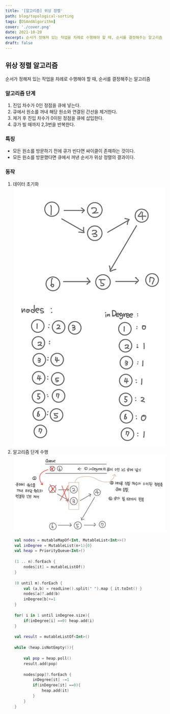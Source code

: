 ```yaml
---
title: '[알고리즘] 위상 정렬'
path: blog/topological-sorting
tags: [DSAndAlgorithm]
cover: './cover.png'
date: 2021-10-20
excerpt: 순서가 정해져 있는 작업을 차례로 수행해야 할 때, 순서를 결정해주는 알고리즘
draft: false
---
```


## 위상 정렬 알고리즘

순서가 정해져 있는 작업을 차례로 수행해야 할 때, 순서를 결정해주는 알고리즘

### 알고리즘 단계

1. 진입 차수가 0인 정점을 큐에 넣는다.
2. 큐에서 원소를 꺼내 해당 원소와 연결된 간선을 제거한다.
3. 제거 후 진입 차수가 0이된 정점을 큐에 삽입한다.
4. 큐가 빌 때까지 2,3번을 반복한다.

### 특징

- 모든 원소를 방문하기 전에 큐가 빈다면 싸이클이 존재하는 것이다.
- 모든 원소를 방문했다면 큐에서 꺼낸 순서가 위상 정렬의 결과이다.

### 동작

1. 데이터 초기화
   ![](./init.jpeg)
2. 알고리즘 단계 수행
   ![](./step.jpeg)

```kotlin
    val nodes = mutableMapOf<Int, MutableList<Int>>()
    val inDegree = MutableList(n+1){0}
    val heap = PriorityQueue<Int>()

    (1 .. n).forEach {
        nodes[it] = mutableListOf()
    }

    (0 until m).forEach {
        val (a,b) = readLine().split(" ").map { it.toInt() }
        nodes[a]?.add(b)
        inDegree[b]+=1
    }

    for( i in 1 until inDegree.size){
        if(inDegree[i] ==0) heap.add(i)
    }

    val result = mutableListOf<Int>()

    while (heap.isNotEmpty()){

        val pop = heap.poll()
        result.add(pop)

        nodes[pop]?.forEach {
            inDegree[it] -=1
            if(inDegree[it] ==0){
                heap.add(it)
            }
        }
    }

```
